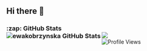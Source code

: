 ## Hi there 👋

<!--
**ewakobrzynska/ewakobrzynska** is a ✨ _special_ ✨ repository because its `README.md` (this file) appears on your GitHub profile.

Here are some ideas to get you started:

- 🔭 I’m currently working on ...
- 🌱 I’m currently learning ...
- 👯 I’m looking to collaborate on ...
- 🤔 I’m looking for help with ...
- 💬 Ask me about ...
- 📫 How to reach me: ...
- 😄 Pronouns: ...
- ⚡ Fun fact: ...
-->

<h3>

  <summary> :zap: GitHub Stats</summary>

  <img align="left" alt="ewakobrzynska GitHub Stats" src="https://github-readme-stats.vercel.app/api?username=ewakobrzynska&show_icons=true&count_private=true&include_all_commits=true&hide_border=false&title_color=ff652f&icon_color=FFE400&bg_color=09131B&text_color=ffffff&border_color=0c1a25" />

  <img align="left" src="https://github-readme-stats.vercel.app/api/top-langs/?username=ewakobrzynska&layout=compact&langs_count=10&show_icons=true&hide_border=false&title_color=ff652f&icon_color=FFE400&bg_color=09131B&text_color=ffffff&border_color=0c1a25&hide=Jupyter%20Notebook" />


</h3>

![Profile Views](https://komarev.com/ghpvc/?username=your-github-username&color=brightgreen)

